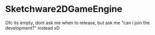# Sketchware2DGameEngine

Ofc its empty, dont ask me when to release, but ask me "can i join the development?" instead xD
